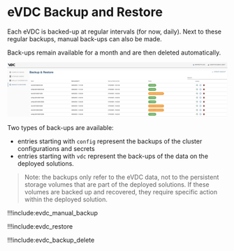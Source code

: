 # eVDC Backup and Restore

Each eVDC is backed-up at regular intervals (for now, daily). Next to these regular backups, manual back-ups can also be made. 

Back-ups remain available for a month and are then deleted automatically. 

![](img/evdc_backup_restore.png)

Two types of back-ups are available: 
- entries starting with `config` represent the backups of the cluster configurations and secrets
- entries starting with `vdc` represent the back-ups of the data on the deployed solutions. 

> Note: the backups only refer to the eVDC data, not to the persistent storage volumes that are part of the deployed solutions. If these volumes are backed up and recovered, they require specific action within the deployed solution.

!!!include:evdc_manual_backup

!!!include:evdc_restore

!!!include:evdc_backup_delete